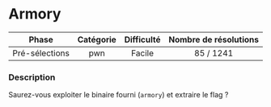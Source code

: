 # Armory

| Phase          | Catégorie  |  Difficulté  | Nombre de résolutions |
|:--------------:|:----------:|:------------:|:---------------------:|
| Pré-sélections | pwn        |     Facile   |             85 / 1241 |


### Description

Saurez-vous exploiter le binaire fourni (`armory`) et extraire le flag ?
